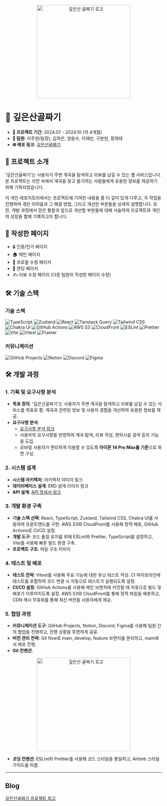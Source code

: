 <p align="center">
  <img width="300px" alt="깊은산 골짜기 로고" src="./src/assets/images/Logo.png">
</p>

# 🌲 깊은산골짜기

- **📅 프로젝트 기간**: 2024.07 - 2024.10 (약 4개월)
- **👥 팀원**: 이주원(팀장), 김하은, 양윤수, 이재빈, 구본헌, 황희태
- **🌐 배포 링크**: [깊은산골짜기](https://djw9hdrinhwdq.cloudfront.net/intro)

## 📌 프로젝트 소개

'깊은산골짜기'는 사용자가 주변 계곡을 탐색하고 리뷰를 남길 수 있는 웹 서비스입니다. 본 프로젝트는 자연 속에서 계곡을 찾고 즐기려는 사람들에게 유용한 정보를 제공하기 위해 기획되었습니다.

이 개인 레포지토리에서는 프로젝트에 기여한 내용을 좀 더 깊이 있게 다루고, 각 작업을 진행하며 겪은 어려움과 그 해결 방법, 그리고 개선한 부분들을 상세히 설명합니다. 또한, 개발 과정에서 얻은 통찰과 앞으로 개선할 부분들에 대해 서술하여 프로젝트와 개인의 성장을 함께 기록하고자 합니다.

## 📝 작성한 페이지

- 🔒 인증/인가 페이지
- 🏠 메인 페이지
- 📝 프로필 수정 페이지
- 🚀 랜딩 페이지
- ✍️ 리뷰 수정 페이지 (다른 팀원이 작성한 페이지 수정)

## 🛠️ 기술 스택

### 기술 스택
![TypeScript](https://img.shields.io/badge/TypeScript-%23007ACC.svg?style=for-the-badge&logo=typescript&logoColor=white) 
![Zustand](https://img.shields.io/badge/Zustand-%23000000.svg?style=for-the-badge&logo=zustand&logoColor=white) 
![React](https://img.shields.io/badge/React-%2320232a.svg?style=for-the-badge&logo=react&logoColor=%2361DAFB) 
![Tanstack Query](https://img.shields.io/badge/Tanstack_Query-%235A29E4.svg?style=for-the-badge&logo=tanstackquery&logoColor=white) 
![Tailwind CSS](https://img.shields.io/badge/Tailwind_CSS-%2338B2AC.svg?style=for-the-badge&logo=tailwind-css&logoColor=white) 
![Chakra UI](https://img.shields.io/badge/Chakra_UI-%234ED1C5.svg?style=for-the-badge&logo=chakraui&logoColor=white) 
![GitHub Actions](https://img.shields.io/badge/GitHub_Actions-%232671E5.svg?style=for-the-badge&logo=githubactions&logoColor=white) 
![AWS S3](https://img.shields.io/badge/AWS_S3-%23FF9900.svg?style=for-the-badge&logo=amazonaws&logoColor=white) 
![CloudFront](https://img.shields.io/badge/CloudFront-%23232F3E.svg?style=for-the-badge&logo=amazonaws&logoColor=white) 
![ESLint](https://img.shields.io/badge/ESLint-%234B32C3.svg?style=for-the-badge&logo=eslint&logoColor=white) 
![Prettier](https://img.shields.io/badge/Prettier-%23F7B93E.svg?style=for-the-badge&logo=prettier&logoColor=white) 
![Vite](https://img.shields.io/badge/Vite-%23646CFF.svg?style=for-the-badge&logo=vite&logoColor=white) 
![Vitest](https://img.shields.io/badge/Vitest-%23646CFF.svg?style=for-the-badge&logo=vitest&logoColor=white) 
![Framer](https://img.shields.io/badge/Framer-%23000000.svg?style=for-the-badge&logo=framer&logoColor=white)

### 커뮤니케이션
![GitHub Projects](https://img.shields.io/badge/GitHub_Projects-%23121011.svg?style=for-the-badge&logo=github&logoColor=white) 
![Notion](https://img.shields.io/badge/Notion-%23000000.svg?style=for-the-badge&logo=notion&logoColor=white) 
![Discord](https://img.shields.io/badge/Discord-%237289DA.svg?style=for-the-badge&logo=discord&logoColor=white) 
![Figma](https://img.shields.io/badge/Figma-%23F24E1E.svg?style=for-the-badge&logo=figma&logoColor=white)

## 🛠️ 개발 과정

### 1. 기획 및 요구사항 분석

- **목표 정의**: '깊은산골짜기'는 사용자가 주변 계곡을 탐색하고 리뷰를 남길 수 있는 서비스를 목표로 함. 계곡과 관련된 정보 및 사용자 경험을 개선하여 유용한 정보를 제공.
- **요구사항 분석**:
  - [요구사항 분석 링크](https://sharp-mare-97e.notion.site/59448b02f36a416d8c81715eda0c1aaf)
  - 사용자의 요구사항을 반영하여 계곡 탐색, 리뷰 작성, 편의시설 검색 등의 기능을 도입.
  - 모바일 사용자가 편리하게 이용할 수 있도록 **아이폰 14 Pro Max를 기준**으로 화면 구성.

### 2. 시스템 설계

- **시스템 아키텍처**: 아키텍처 이미지 링크
- **데이터베이스 설계**: ERD 설계 이미지 링크
- **API 설계**: [API 명세서 링크](https://sharp-mare-97e.notion.site/4f852172b00d413281e3c9074d118d6d?p=83cb7560fc2d475da4e8edc44860bc7a&pm=s)

### 3. 개발 환경 구축

- **기술 스택 선택**: React, TypeScript, Zustand, Tailwind CSS, Chakra UI를 사용하여 프론트엔드를 구현. AWS S3와 CloudFront를 사용해 정적 배포, GitHub Actions로 CI/CD 설정.
- **개발 도구**: 코드 품질 유지를 위해 ESLint와 Prettier, TypeScript를 설정하고, Vite를 사용해 빠른 빌드 환경 구축.
- **프로젝트 구조**: 파일 구조 이미지

### 4. 테스트 및 배포

- **테스트 전략**: Vitest를 사용해 주요 기능에 대한 유닛 테스트 작성. CI 파이프라인에 테스트를 포함하여 코드 변경 시 자동으로 테스트가 실행되도록 설정.
- **CI/CD 설정**: GitHub Actions를 사용해 메인 브랜치에 커밋될 때 자동으로 빌드 및 배포가 이루어지도록 설정. AWS S3와 CloudFront를 통해 정적 파일을 배포하고, CDN 캐시 무효화를 통해 최신 버전을 사용자에게 제공.

### 5. 협업 과정

- **커뮤니케이션 도구**: GitHub Projects, Notion, Discord, Figma를 사용해 팀원 간의 협업을 진행하고, 진행 상황을 투명하게 공유.
- **버전 관리 전략**: Git flow로 main, develop, feature 브랜치를 분리하고, main에서 배포 진행.
- **Git 컨벤션**:
<p align="center">
  <img width="300px" alt="깊은산 골짜기 로고" src="https://github.com/user-attachments/assets/7c0d82a4-e55d-4ba9-a096-df80ccbe688d">
</p>

- **코딩 컨벤션**: ESLint와 Prettier를 사용해 코드 스타일을 통일하고, Airbnb 스타일 가이드를 따름.

---

## Blog
[깊은산골짜기 프로젝트 회고](https://velog.io/@tejaia/%EA%B9%8A%EC%9D%80%EC%82%B0%EA%B3%A8%EC%A7%9C%EA%B8%B0-%ED%94%84%EB%A1%9C%EC%A0%9D%ED%8A%B8-%ED%9A%8C%EA%B3%A0)
